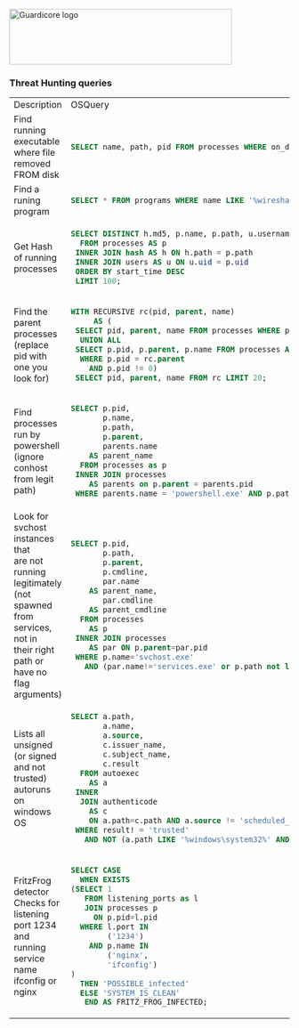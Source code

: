 <p align="left">
  <a href="https://www.guardicore.com/">
    <img src="https://www.guardicore.com/wp-content/uploads/2019/02/guardicore-press-releases-logo-banner2-845x200-1.jpg" alt="Guardicore logo" width="400" height="100">
  </a>
</p>
<h3 align="left">Threat Hunting queries</h3>
<p align="left">

<table>
<tr>
<td> Description </td> <td> OSQuery </td>
</tr>
<tr>
<td> Find running executable where file removed FROM disk</td>
<td>

```sql
SELECT name, path, pid FROM processes WHERE on_disk = 0;
```

</td>
</tr>
<tr>
<td> Find a runing program</td>
<td>

```sql
SELECT * FROM programs WHERE name LIKE '%wireshark%';
```

</td>
</tr>
<tr>
<td> Get Hash of running processes</td>
<td>

```sql
SELECT DISTINCT h.md5, p.name, p.path, u.username
  FROM processes AS p
 INNER JOIN hash AS h ON h.path = p.path
 INNER JOIN users AS u ON u.uid = p.uid
 ORDER BY start_time DESC
 LIMIT 100;
```

</td>
</tr>
<tr>
<td> Find the parent processes<br>
     (replace pid with one you look for)</td>
<td>

```sql
WITH RECURSIVE rc(pid, parent, name) 
     AS (
 SELECT pid, parent, name FROM processes WHERE pid = 14380
  UNION ALL
 SELECT p.pid, p.parent, p.name FROM processes AS p, rc
  WHERE p.pid = rc.parent
    AND p.pid != 0)
 SELECT pid, parent, name FROM rc LIMIT 20;
 ```

</td>
</tr>
<tr>
<td> Find processes run by powershell<br>
     (ignore conhost from legit path)</td>
<td>

```sql
SELECT p.pid,
       p.name,
       p.path,
       p.parent,
       parents.name 
    AS parent_name 
  FROM processes as p
 INNER JOIN processes 
    AS parents on p.parent = parents.pid
 WHERE parents.name = 'powershell.exe' AND p.path != 'C:\Windows\System32\conhost.exe';
```

</td>
</tr>
<tr>
<td> Look for svchost instances that<br> 
     are not running legitimately<br>
     (not spawned from services, not in <br>
     their right path or have no flag arguments)</td>
<td>

```sql
SELECT p.pid, 
       p.path, 
       p.parent, 
       p.cmdline, 
       par.name 
    AS parent_name, 
       par.cmdline 
    AS parent_cmdline 
  FROM processes 
    AS p
 INNER JOIN processes 
    AS par ON p.parent=par.pid
 WHERE p.name='svchost.exe'
   AND (par.name!='services.exe' or p.path not like '%windows\system32\svchost.exe' or p.cmdline not like '%-%');
```

</td>
</tr>
<tr>
<td> Lists all unsigned <br>
     (or signed and not trusted) <br>
     autoruns on windows OS
</td>
<td>

```sql
SELECT a.path, 
       a.name, 
       a.source, 
       c.issuer_name, 
       c.subject_name, 
       c.result
  FROM autoexec
    AS a
 INNER 
  JOIN authenticode 
    AS c 
    ON a.path=c.path AND a.source != 'scheduled_tasks'
 WHERE result! = 'trusted' 
   AND NOT (a.path LIKE '%windows\system32%' AND a.source = 'services');
```

</td>
</tr>
<tr>
<td> FritzFrog detector<br>
     Checks for listening port 1234 <br>
     and running service name ifconfig or nginx</td>
<td>

```sql
SELECT CASE
  WHEN EXISTS
(SELECT 1
   FROM listening_ports as l
   JOIN processes p 
     ON p.pid=l.pid
  WHERE l.port IN 
        ('1234') 
    AND p.name IN 
        ('nginx',
        'ifconfig')
)
  THEN 'POSSIBLE_infected'
  ELSE 'SYSTEM_IS_CLEAN'
   END AS FRITZ_FROG_INFECTED;
```

</td>
</tr>

</table>
